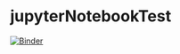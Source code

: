 # jupyterNotebookTest
[![Binder](https://mybinder.org/badge_logo.svg)](https://mybinder.org/v2/gh/undefinedSolutions/jupyterNotebookTest/HEAD)